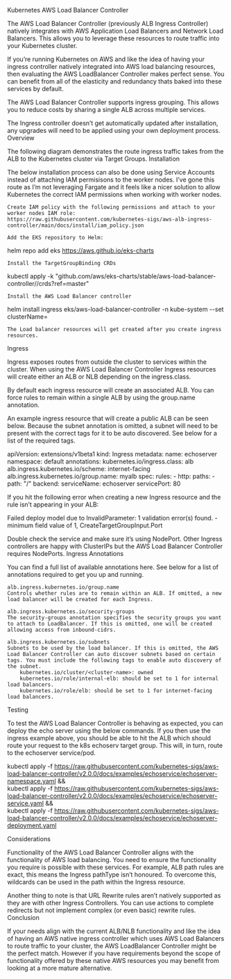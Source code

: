 Kubernetes AWS Load Balancer Controller

The AWS Load Balancer Controller (previously ALB Ingress Controller) natively integrates with AWS Application Load Balancers and Network Load Balancers. This allows you to leverage these resources to route traffic into your Kubernetes cluster.

If you’re running Kubernetes on AWS and like the idea of having your ingress controller natively integrated into AWS load balancing resources, then evaluating the AWS LoadBalancer Controller makes perfect sense. You can benefit from all of the elasticity and redundancy thats baked into these services by default.

The AWS Load Balancer Controller supports ingress grouping. This allows you to reduce costs by sharing a single ALB across multiple services.

The Ingress controller doesn’t get automatically updated after installation, any upgrades will need to be applied using your own deployment process.
Overview

The following diagram demonstrates the route ingress traffic takes from the ALB to the Kubernetes cluster via Target Groups.
Installation

The below installation process can also be done using Service Accounts instead of attaching IAM permisisons to the worker nodes. I’ve gone this route as I’m not leveraging Fargate and it feels like a nicer solution to allow Kubernetes the correct IAM permissions when working with worker nodes.

    Create IAM policy with the following permissions and attach to your worker nodes IAM role:
    https://raw.githubusercontent.com/kubernetes-sigs/aws-alb-ingress-controller/main/docs/install/iam_policy.json

    Add the EKS repository to Helm:

helm repo add eks https://aws.github.io/eks-charts

    Install the TargetGroupBinding CRDs

kubectl apply -k "github.com/aws/eks-charts/stable/aws-load-balancer-controller//crds?ref=master"

    Install the AWS Load Balancer controller

helm install ingress eks/aws-load-balancer-controller -n kube-system --set clusterName=<cluster-name>

    The Load balancer resources will get created after you create ingress resources.

Ingress

Ingress exposes routes from outside the cluster to services within the cluster. When using the AWS Load Balancer Controller Ingress resources will create either an ALB or NLB depending on the ingress.class.

By default each ingress resource will create an associated ALB. You can force rules to remain within a single ALB by using the group.name annotation.

An example ingress resource that will create a public ALB can be seen below. Because the subnet annotation is omitted, a subnet will need to be present with the correct tags for it to be auto discovered. See below for a list of the required tags.

apiVersion: extensions/v1beta1
kind: Ingress
metadata:
name: echoserver
namespace: default
annotations:
kubernetes.io/ingress.class: alb
alb.ingress.kubernetes.io/scheme: internet-facing
alb.ingress.kubernetes.io/group.name: myalb
spec:
rules: - http:
paths: - path: "/"
backend:
serviceName: echoserver
servicePort: 80

If you hit the following error when creating a new Ingress resource and the rule isn’t appearing in your ALB:

Failed deploy model due to InvalidParameter: 1 validation error(s) found. - minimum field value of 1, CreateTargetGroupInput.Port

Double check the service and make sure it’s using NodePort. Other Ingress controllers are happy with ClusterIPs but the AWS Load Balancer Controller requires NodePorts.
Ingress Annotations

You can find a full list of available annotations here. See below for a list of annotations required to get you up and running.

    alb.ingress.kubernetes.io/group.name
    Controls whether rules are to remain within an ALB. If omitted, a new load balancer will be created for each Ingress.

    alb.ingress.kubernetes.io/security-groups
    The security-groups annotation specifies the security groups you want to attach to LoadBalancer. If this is omitted, one will be created allowing access from inbound-cidrs.

    alb.ingress.kubernetes.io/subnets
    Subnets to be used by the load balancer. If this is omitted, the AWS Load Balancer Controller can auto discover subnets based on certain tags. You must include the following tags to enable auto discovery of the subnet.
        kubernetes.io/cluster/<cluster-name>: owned
        kubernetes.io/role/internal-elb: should be set to 1 for internal load balancers.
        kubernetes.io/role/elb: should be set to 1 for internet-facing load balancers.

Testing

To test the AWS Load Balancer Controller is behaving as expected, you can deploy the echo server using the below commands. If you then use the ingress example above, you should be able to hit the ALB which should route your request to the k8s echoserv target group. This will, in turn, route to the echoserver service/pod.

kubectl apply -f https://raw.githubusercontent.com/kubernetes-sigs/aws-load-balancer-controller/v2.0.0/docs/examples/echoservice/echoserver-namespace.yaml &&\
kubectl apply -f https://raw.githubusercontent.com/kubernetes-sigs/aws-load-balancer-controller/v2.0.0/docs/examples/echoservice/echoserver-service.yaml &&\
kubectl apply -f https://raw.githubusercontent.com/kubernetes-sigs/aws-load-balancer-controller/v2.0.0/docs/examples/echoservice/echoserver-deployment.yaml

Considerations

Functionality of the AWS Load Balancer Controller aligns with the functionality of AWS load balancing. You need to ensure the functionality you require is possible with these services. For example, ALB path rules are exact, this means the Ingress pathType isn’t honoured. To overcome this, wildcards can be used in the path within the Ingress resource.

Another thing to note is that URL Rewrite rules aren’t natively supported as they are with other Ingress Controllers. You can use actions to complete redirects but not implement complex (or even basic) rewrite rules.
Conclusion

If your needs align with the current ALB/NLB functionality and like the idea of having an AWS native ingress controller which uses AWS Load Balancers to route traffic to your cluster, the AWS LoadBalancer Controller might be the perfect match. However if you have requirements beyond the scope of functionality offered by these native AWS resources you may benefit from looking at a more mature alternative.
